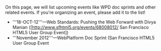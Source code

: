 On this page, we will list upcoming events like WPD doc sprints and other related events. If you're organizing an event, please add it to the list!
* '''18-OCT-12'''—Web Standards: Pushing the Web Forward with Divya Manian ([http://www.sfhtml5.org/events/68008012/ San Francisco HTML5 User Group Event])
* '''November 2012'''—WebPlatform Doc Sprint (San Francisco HTML5 User Group Event